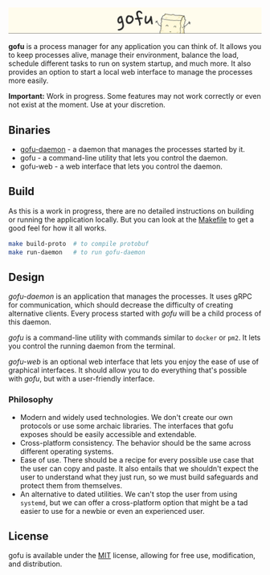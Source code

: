 <img src=".github/content/banner.png" />

**gofu** is a process manager for any application you can think of. It allows you to keep processes alive, manage their environment, balance the load, schedule different tasks to run on system startup, and much more. It also provides an option to start a local web interface to manage the processes more easily.

**Important:** Work in progress. Some features may not work correctly or even not exist at the moment. Use at your discretion.

## Binaries

- [gofu-daemon](./cmd/gofu-daemon/main.go) - a daemon that manages the processes started by it.
- gofu - a command-line utility that lets you control the daemon.
- gofu-web - a web interface that lets you control the daemon.

## Build

As this is a work in progress, there are no detailed instructions on building or running the application locally. But you can look at the [Makefile](./Makefile) to get a good feel for how it all works.

```bash
make build-proto  # to compile protobuf
make run-daemon   # to run gofu-daemon
```

## Design

_gofu-daemon_ is an application that manages the processes. It uses gRPC for communication, which should decrease the difficulty of creating alternative clients. Every process started with _gofu_ will be a child process of this daemon. 

_gofu_ is a command-line utility with commands similar to `docker` or `pm2`. It lets you control the running daemon from the terminal.

_gofu-web_ is an optional web interface that lets you enjoy the ease of use of graphical interfaces. It should allow you to do everything that's possible with _gofu_, but with a user-friendly interface. 

### Philosophy

- Modern and widely used technologies. We don't create our own protocols or use some archaic libraries. The interfaces that gofu exposes should be easily accessible and extendable.
- Cross-platform consistency. The behavior should be the same across different operating systems.  
- Ease of use. There should be a recipe for every possible use case that the user can copy and paste. It also entails that we shouldn't expect the user to understand what they just run, so we must build safeguards and protect them from themselves.
- An alternative to dated utilities. We can't stop the user from using `systemd`, but we can offer a cross-platform option that might be a tad easier to use for a newbie or even an experienced user.

## License

gofu is available under the [MIT](./LICENSE) license, allowing for free use, modification, and distribution.

